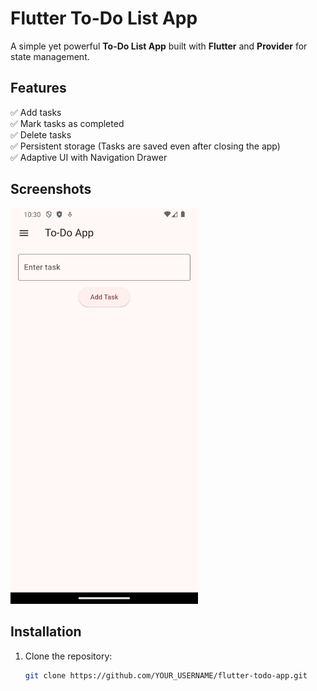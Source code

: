 # Flutter To-Do List App

A simple yet powerful **To-Do List App** built with **Flutter** and **Provider** for state management.

## Features
✅ Add tasks  
✅ Mark tasks as completed  
✅ Delete tasks  
✅ Persistent storage (Tasks are saved even after closing the app)  
✅ Adaptive UI with Navigation Drawer  

## Screenshots
<img src="assets/screenshots/to-do-app-homepage.png" alt="Screenshot" width="300">

## Installation
1. Clone the repository:
   ```sh
   git clone https://github.com/YOUR_USERNAME/flutter-todo-app.git
